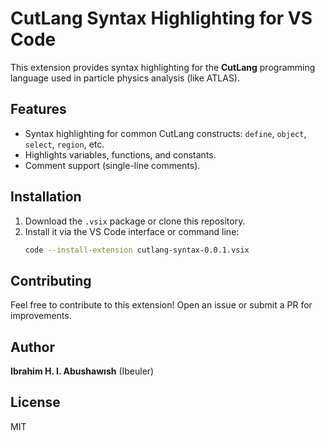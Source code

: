 
# CutLang Syntax Highlighting for VS Code

This extension provides syntax highlighting for the **CutLang** programming language used in particle physics analysis (like ATLAS).

## Features
- Syntax highlighting for common CutLang constructs: `define`, `object`, `select`, `region`, etc.
- Highlights variables, functions, and constants.
- Comment support (single-line comments).

## Installation
1. Download the `.vsix` package or clone this repository.
2. Install it via the VS Code interface or command line:
   ```bash
   code --install-extension cutlang-syntax-0.0.1.vsix
   ```

## Contributing
Feel free to contribute to this extension! Open an issue or submit a PR for improvements.

## Author
**Ibrahim H. I. Abushawısh** (Ibeuler)

## License
MIT
